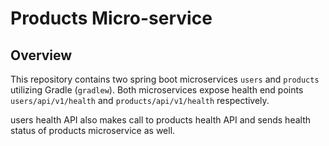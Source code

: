 # Products Micro-service

## Overview
This repository contains two spring boot microservices `users` and `products` utilizing Gradle (`gradlew`). 
Both microservices expose health end points `users/api/v1/health` and `products/api/v1/health` respectively.

users health API also makes call to products health API and sends health status of products microservice as well.


